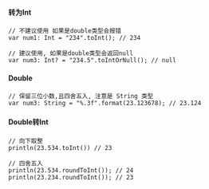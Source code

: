 #### 转为Int
```
// 不建议使用 如果是double类型会报错
var num1: Int = "234".toInt(); // 234

// 建议使用, 如果是double类型会返回null
var num3: Int? = "234.5".toIntOrNull(); // null
```

#### Double
```
// 保留三位小数,且四舍五入, 注意是 String 类型
var num3: String = "%.3f".format(23.123678); // 23.124
```

#### Double转Int
```
// 向下取整
println(23.534.toInt()) // 23

// 四舍五入
println(23.534.roundToInt()); // 24
println(23.234.roundToInt()); // 23

```